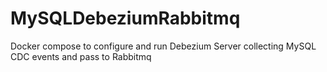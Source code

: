 # MySQLDebeziumRabbitmq

Docker compose to configure and run Debezium Server collecting MySQL CDC events and pass to Rabbitmq
